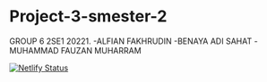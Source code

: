 # Project-3-smester-2
GROUP 6 2SE1 20221.
-ALFIAN FAKHRUDIN
-BENAYA ADI SAHAT
-MUHAMMAD FAUZAN MUHARRAM

[![Netlify Status](https://api.netlify.com/api/v1/badges/b71a1137-4e4f-4cc1-aaab-07cd3bff3263/deploy-status)](https://app.netlify.com/sites/reliable-madeleine-0a7bf3/deploys)
